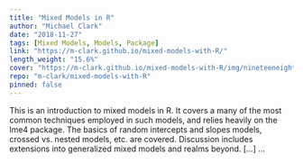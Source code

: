 ```yaml
---
title: "Mixed Models in R"
author: "Michael Clark"
date: "2018-11-27"
tags: [Mixed Models, Models, Package]
link: "https://m-clark.github.io/mixed-models-with-R/"
length_weight: "15.6%"
cover: "https://m-clark.github.io/mixed-models-with-R/img/nineteeneightyR.png"
repo: "m-clark/mixed-models-with-R"
pinned: false
---
```


This is an introduction to mixed models in R. It covers a many of the most common techniques employed in such models, and relies heavily on the lme4 package. The basics of random intercepts and slopes models, crossed vs. nested models, etc. are covered. Discussion includes extensions into generalized mixed models and realms beyond. [...]  ...

